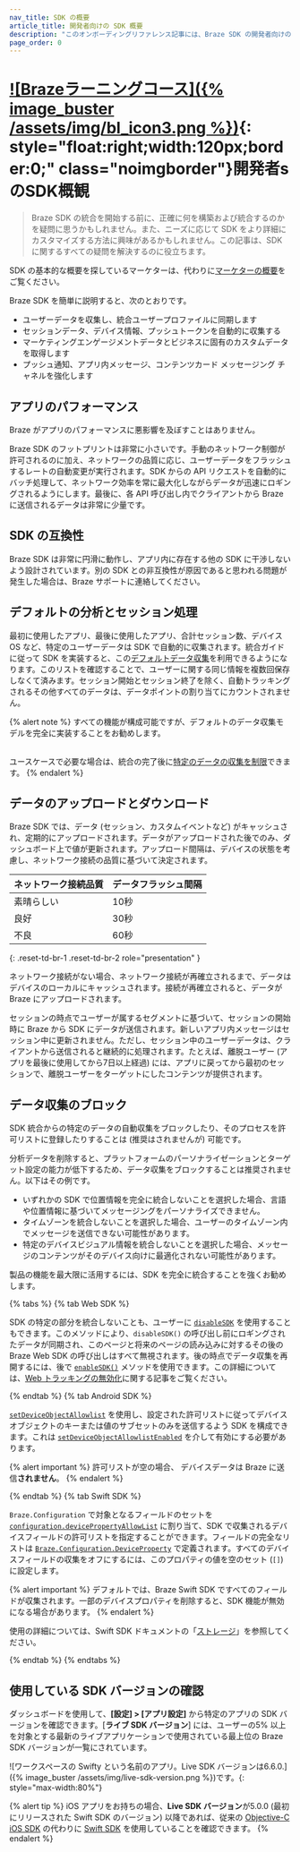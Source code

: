 ```yaml
---
nav_title: SDK の概要
article_title: 開発者向けの SDK 概要
description: "このオンボーディングリファレンス記事には、Braze SDK の開発者向けの技術概要が記載されています。ここでは、SDK でトラッキングされるデフォルトの分析、自動データ収集のブロック、アプリのライブ SDK バージョンについて説明します。"
page_order: 0
---
```


# [![Brazeラーニングコース]({% image_buster /assets/img/bl_icon3.png %})](https://learning.braze.com/path/developer/sdk-integration-basics){: style="float:right;width:120px;border:0;" class="noimgborder"}開発者sのSDK概観

> Braze SDK の統合を開始する前に、正確に何を構築および統合するのかを疑問に思うかもしれません。また、ニーズに応じて SDK をより詳細にカスタマイズする方法に興味があるかもしれません。この記事は、SDK に関するすべての疑問を解決するのに役立ちます。 

SDK の基本的な概要を探しているマーケターは、代わりに[マーケターの概要]({{site.baseurl}}/user_guide/onboarding_with_braze/web_sdk/)をご覧ください。

Braze SDK を簡単に説明すると、次のとおりです。
* ユーザーデータを収集し、統合ユーザープロファイルに同期します
* セッションデータ、デバイス情報、プッシュトークンを自動的に収集する
* マーケティングエンゲージメントデータとビジネスに固有のカスタムデータを取得します
* プッシュ通知、アプリ内メッセージ、コンテンツカード メッセージング チャネルを強化します

## アプリのパフォーマンス

Braze がアプリのパフォーマンスに悪影響を及ぼすことはありません。

Braze SDK のフットプリントは非常に小さいです。手動のネットワーク制御が許可されるのに加え、ネットワークの品質に応じ、ユーザーデータをフラッシュするレートの自動変更が実行されます。SDK からの API リクエストを自動的にバッチ処理して、ネットワーク効率を常に最大化しながらデータが迅速にロギングされるようにします。最後に、各 API 呼び出し内でクライアントから Braze に送信されるデータは非常に少量です。

## SDK の互換性

Braze SDK は非常に円滑に動作し、アプリ内に存在する他の SDK に干渉しないよう設計されています。別の SDK との非互換性が原因であると思われる問題が発生した場合は、Braze サポートに連絡してください。

## デフォルトの分析とセッション処理

最初に使用したアプリ、最後に使用したアプリ、合計セッション数、デバイス OS など、特定のユーザーデータは SDK で自動的に収集されます。統合ガイドに従って SDK を実装すると、この[デフォルトデータ収集]({{site.baseurl}}/user_guide/data_and_analytics/user_data_collection/sdk_data_collection/)を利用できるようになります。このリストを確認することで、ユーザーに関する同じ情報を複数回保存しなくて済みます。セッション開始とセッション終了を除く、自動トラッキングされるその他すべてのデータは、データポイントの割り当てにカウントされません。

{% alert note %}
すべての機能が構成可能ですが、デフォルトのデータ収集モデルを完全に実装することをお勧めします。

<br>ユースケースで必要な場合は、統合の完了後に[特定のデータの収集を制限](#blocking-data-collection)できます。
{% endalert %}

## データのアップロードとダウンロード

Braze SDK では、データ (セッション、カスタムイベントなど) がキャッシュされ、定期的にアップロードされます。データがアップロードされた後でのみ、ダッシュボード上で値が更新されます。アップロード間隔は、デバイスの状態を考慮し、ネットワーク接続の品質に基づいて決定されます。

|ネットワーク接続品質 |    データフラッシュ間隔|
|---|---|
|素晴らしい    |10秒|
|良好    |30秒|
|不良    |60秒|
{: .reset-td-br-1 .reset-td-br-2 role="presentation" }

ネットワーク接続がない場合、ネットワーク接続が再確立されるまで、データはデバイスのローカルにキャッシュされます。接続が再確立されると、データが Braze にアップロードされます。

セッションの時点でユーザーが属するセグメントに基づいて、セッションの開始時に Braze から SDK にデータが送信されます。新しいアプリ内メッセージはセッション中に更新されません。ただし、セッション中のユーザーデータは、クライアントから送信されると継続的に処理されます。たとえば、離脱ユーザー (アプリを最後に使用してから7日以上経過) には、アプリに戻ってから最初のセッションで、離脱ユーザーをターゲットにしたコンテンツが提供されます。

## データ収集のブロック

SDK 統合からの特定のデータの自動収集をブロックしたり、そのプロセスを許可リストに登録したりすることは (推奨はされませんが) 可能です。 

分析データを削除すると、プラットフォームのパーソナライゼーションとターゲット設定の能力が低下するため、データ収集をブロックすることは推奨されません。以下はその例です。

- いずれかの SDK で位置情報を完全に統合しないことを選択した場合、言語や位置情報に基づいてメッセージングをパーソナライズできません。 
- タイムゾーンを統合しないことを選択した場合、ユーザーのタイムゾーン内でメッセージを送信できない可能性があります。 
- 特定のデバイスビジュアル情報を統合しないことを選択した場合、メッセージのコンテンツがそのデバイス向けに最適化されない可能性があります。

製品の機能を最大限に活用するには、SDK を完全に統合することを強くお勧めします。

{% tabs %}
{% tab Web SDK %}

SDK の特定の部分を統合しないことも、ユーザーに [`disableSDK`](https://js.appboycdn.com/web-sdk/latest/doc/modules/braze.html#disablesdk) を使用することもできます。このメソッドにより、`disableSDK()` の呼び出し前にロギングされたデータが同期され、このページと将来のページの読み込みに対するその後の Braze Web SDK の呼び出しはすべて無視されます。後の時点でデータ収集を再開するには、後で [`enableSDK()`](https://js.appboycdn.com/web-sdk/latest/doc/modules/braze.html#enablesdk) メソッドを使用できます。この詳細については、[Web トラッキングの無効化]({{site.baseurl}}/developer_guide/platform_integration_guides/web/analytics/disabling_tracking/)に関する記事をご覧ください。

{% endtab %}
{% tab Android SDK %}

[`setDeviceObjectAllowlist`](https://braze-inc.github.io/braze-android-sdk/kdoc/braze-android-sdk/com.braze.configuration/-braze-config/-builder/set-device-object-allowlist.html?query=fun%20setDeviceObjectAllowlist(deviceObjectAllowlist:%20EnumSet%3CDeviceKey%3E):%20BrazeConfig.Builder) を使用し、設定された許可リストに従ってデバイスオブジェクトのキーまたは値のサブセットのみを送信するよう SDK を構成できます。これは [`setDeviceObjectAllowlistEnabled`](https://braze-inc.github.io/braze-android-sdk/kdoc/braze-android-sdk/com.braze.configuration/-braze-config/-builder/set-device-object-allowlist-enabled.html?query=fun%20setDeviceObjectAllowlistEnabled(enabled:%20Boolean):%20BrazeConfig.Builder) を介して有効にする必要があります。

{% alert important %}
許可リストが空の場合、 デバイスデータは Braze に送信**されません**。
{% endalert %}

{% endtab %}
{% tab Swift SDK %}

`Braze.Configuration` で対象となるフィールドのセットを [`configuration.devicePropertyAllowList`](https://braze-inc.github.io/braze-swift-sdk/documentation/brazekit/braze/configuration-swift.class/devicepropertyallowlist) に割り当て、SDK で収集されるデバイスフィールドの許可リストを指定することができます。フィールドの完全なリストは [`Braze.Configuration.DeviceProperty`](https://braze-inc.github.io/braze-swift-sdk/documentation/brazekit/braze/configuration-swift.class/deviceproperty) で定義されます。すべてのデバイスフィールドの収集をオフにするには、このプロパティの値を空のセット (`[]`) に設定します。

{% alert important %}
デフォルトでは、Braze Swift SDK ですべてのフィールドが収集されます。一部のデバイスプロパティを削除すると、SDK 機能が無効になる場合があります。
{% endalert %}

使用の詳細については、Swift SDK ドキュメントの「[ストレージ]({{site.baseurl}}/developer_guide/platform_integration_guides/swift/storage)」を参照してください。

{% endtab %}
{% endtabs %}

## 使用している SDK バージョンの確認

ダッシュボードを使用して、**[設定] > [アプリ設定]** から特定のアプリの SDK バージョンを確認できます。[**ライブ SDK バージョン**] には、ユーザーの5% 以上を対象とする最新のライブアプリケーションで使用されている最上位の Braze SDK バージョンが一覧にされています。

![ワークスペースの Swifty という名前のアプリ。Live SDK バージョンは6.6.0.]({% image_buster /assets/img/live-sdk-version.png %})です。{: style="max-width:80%"} 

{% alert tip %}
iOS アプリをお持ちの場合、**Live SDK バージョン**が5.0.0 (最初にリリースされた Swift SDK のバージョン) 以降であれば、従来の [Objective-C iOS SDK]({{site.baseurl}}/developer_guide/platform_integration_guides/ios/initial_sdk_setup/overview) の代わりに [Swift SDK]({{site.baseurl}}/developer_guide/platform_integration_guides/swift/initial_sdk_setup/overview) を使用していることを確認できます。
{% endalert %}

